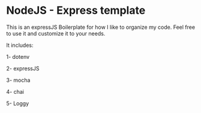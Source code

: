 # NodeJS - Express template 
This is an expressJS Boilerplate for how I like to organize my code. 
Feel free to use it and customize it to your needs.

It includes:

1- dotenv

2- expressJS

3- mocha

4- chai

5- Loggy
